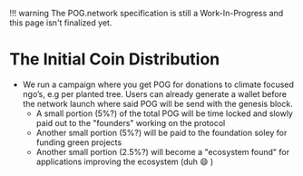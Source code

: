 !!! warning
    The POG.network specification is still a Work-In-Progress and this page isn't finalized yet.

# The Initial Coin Distribution

* We run a campaign where you get POG for donations to climate focused ngo’s, e.g per
planted tree. Users can already generate a wallet before the network launch where said POG will be send with the genesis block.
  * A small portion (5%?) of the total POG will be time locked and slowly paid out to the "founders" working on the protocol
  * Another small portion (5%?) will be paid to the foundation soley for funding green projects
  * Another small portion (2.5%?) will become a "ecosystem found" for applications improving the ecosystem (duh :smile: )
